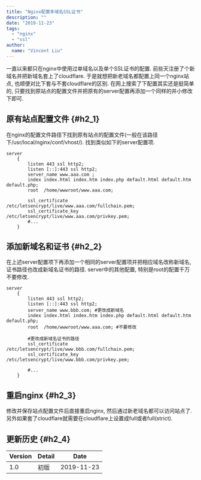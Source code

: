 ```yaml
---
title: "Nginx配置多域名SSL证书"
description: ""
date: "2019-11-23"
tags:
  - "nginx"
  - "ssl"
author:
  name: "Vincent Liu"
---
```


一直以来都只在nginx中使用过单域名以及单个SSL证书的配置. 前些天注册了个新域名并把新域名套上了cloudflare. 于是就想把新老域名都配置上同一个nginx站点, 也顺便对比下套与不套cloudflare的区别. 在网上搜索了下配置其实还是挺简单的, 只要找到原站点的配置文件并把原有的server配置再添加一个同样的并小修改下即可.
<!--more-->

## 原有站点配置文件 {#h2_1}
在nginx的配置文件路径下找到原有站点的配置文件(一般在该路径下/usr/local/nginx/conf/vhost/). 找到类似如下的server配置项.

```nginx
server
    {
        listen 443 ssl http2;
        listen [::]:443 ssl http2;
        server_name www.aaa.com ;
        index index.html index.htm index.php default.html default.htm default.php;
        root  /home/wwwroot/www.aaa.com;

        ssl_certificate /etc/letsencrypt/live/www.aaa.com/fullchain.pem;
        ssl_certificate_key /etc/letsencrypt/live/www.aaa.com/privkey.pem;
        #...
    }
```

## 添加新域名和证书 {#h2_2}
在上述server配置项下再添加一个相同的server配置项并把相应域名改称新域名, 证书路径也改成新域名证书的路径. server中的其他配置, 特别是root的配置千万不要修改.

```nginx
server
    {
        listen 443 ssl http2;
        listen [::]:443 ssl http2;
        server_name www.bbb.com; #更改成新域名
        index index.html index.htm index.php default.html default.htm default.php;
        root  /home/wwwroot/www.aaa.com; #不要修改

        #更改成新域名证书的路径
        ssl_certificate /etc/letsencrypt/live/www.bbb.com/fullchain.pem;
        ssl_certificate_key /etc/letsencrypt/live/www.bbb.com/privkey.pem;
        
        #...
    }
```

## 重启nginx {#h2_3}
修改并保存站点配置文件后直接重启nginx, 然后通过新老域名都可以访问站点了. 另外如果套了cloudflare就需要在cloudflare上设置成full或者full(strict).

## 更新历史 {#h2_4}

| Version | Detail | Date |
| ---- | ---- | ---- |
| 1.0 | 初版 | 2019-11-23 |
